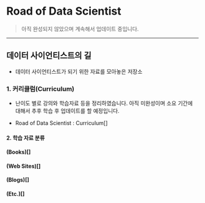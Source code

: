 # Road of Data Scientist
> 아직 완성되지 않았으며 계속해서 업데이트 중입니다.
- - -

## 데이터 사이언티스트의 길
- 데이터 사이언티스트가 되기 위한 자료를 모아놓은 저장소

### 1. 커리큘럼(Curriculum)
- 난이도 별로 강의와 학습자료 등을 정리하였습니다. 아직 미완성이며 소요 기간에 대해서 추후 학습 후 업데이트를 할 예정입니다.

- Road of Data Scientist : Curriculum[]

#### 2. 학습 자료 분류

#### (Books)[]

#### (Web Sites)[]

#### (Blogs)[]

#### (Etc.)[]
